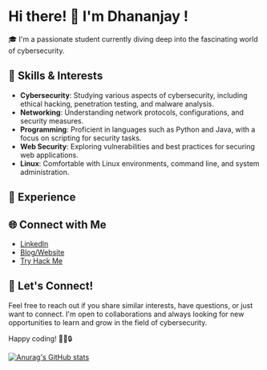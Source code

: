 # Hi there! 👋 I'm Dhananjay !

🎓 I'm a passionate student currently diving deep into the fascinating world of cybersecurity.

## 🔧 Skills & Interests

- **Cybersecurity**: Studying various aspects of cybersecurity, including ethical hacking, penetration testing, and malware analysis.
- **Networking**: Understanding network protocols, configurations, and security measures.
- **Programming**: Proficient in languages such as Python and Java, with a focus on scripting for security tasks.
- **Web Security**: Exploring vulnerabilities and best practices for securing web applications.
- **Linux**: Comfortable with Linux environments, command line, and system administration.

## 💼 Experience



## 🌐 Connect with Me

- [LinkedIn](https://www.linkedin.com/in/dhananjay-chitale-0940722a2/)
- [Blog/Website](https://techynox.com)
- [Try Hack Me](https://tryhackme.com/p/dreamx)
## 🤝 Let's Connect!

Feel free to reach out if you share similar interests, have questions, or just want to connect. I'm open to collaborations and always looking for new opportunities to learn and grow in the field of cybersecurity.

Happy coding! 👨‍💻🔒

[![Anurag's GitHub stats](https://github-readme-stats.vercel.app/api?username=DChitale)](https://github.com/anuraghazra/github-readme-stats)

<!---
DChitale/DChitale is a ✨ special ✨ repository because its `README.md` (this file) appears on your GitHub profile.
You can click the Preview link to take a look at your changes.
--->
